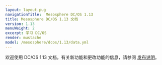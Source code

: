 ```yaml
---
layout: layout.pug
navigationTitle:  Mesosphere DC/OS 1.13
title: Mesosphere DC/OS 1.13 文档
version: 1.13
menuWeight: 2
excerpt: 学习 DC/OS
render: mustache
model: /mesosphere/dcos/1.13/data.yml
---
```


欢迎使用 DC/OS 1.13 文档。有关新功能和更改功能的信息，请参阅 [发布说明](/mesosphere/dcos/cn/1.13/release-notes/)。
